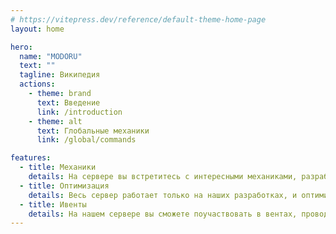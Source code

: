 ```yaml
---
# https://vitepress.dev/reference/default-theme-home-page
layout: home

hero:
  name: "MODORU"
  text: ""
  tagline: Википедия
  actions:
    - theme: brand
      text: Введение
      link: /introduction
    - theme: alt
      text: Глобальные механики
      link: /global/commands

features:
  - title: Механики
    details: На сервере вы встретитесь с интересными механиками, разработанные лично нами
  - title: Оптимизация
    details: Весь сервер работает только на наших разработках, и оптимизирован до идеала для приятной игры.
  - title: Ивенты
    details: На нашем сервере вы сможете поучаствовать в вентах, проводимые как игроками, так и администрацией!
---
```


